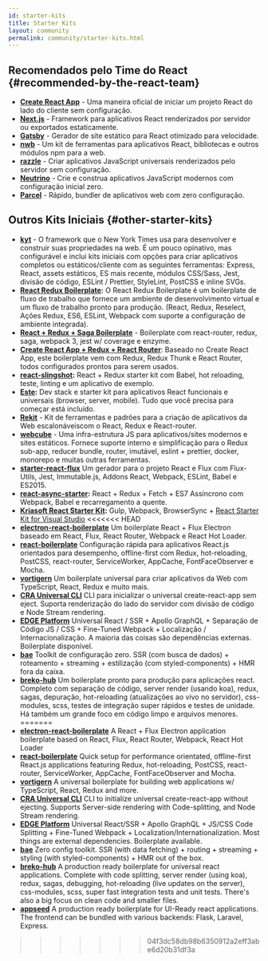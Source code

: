 ```yaml
---
id: starter-kits
title: Starter Kits
layout: community
permalink: community/starter-kits.html
---
```


## Recomendados pelo Time do React {#recommended-by-the-react-team}

* **[Create React App](https://github.com/facebook/create-react-app)** - Uma maneira oficial de iniciar um projeto React do lado do cliente sem configuração.
* **[Next.js](https://nextjs.org/)** - Framework para aplicativos React renderizados por servidor ou exportados estaticamente.
* **[Gatsby](https://www.gatsbyjs.org/)** - Gerador de site estático para React otimizado para velocidade.
* **[nwb](https://github.com/insin/nwb)** - Um kit de ferramentas para aplicativos React, bibliotecas e outros módulos npm para a web.
* **[razzle](https://github.com/jaredpalmer/razzle)** - Criar aplicativos JavaScript universais renderizados pelo servidor sem configuração.
* **[Neutrino](https://neutrino.js.org/)** - Crie e construa aplicativos JavaScript modernos com configuração inicial zero.
* **[Parcel](https://parceljs.org)** - Rápido, bundler de aplicativos web com zero configuração.

## Outros Kits Iniciais {#other-starter-kits}

* **[kyt](https://github.com/nytimes/kyt)** - O framework que o New York Times usa para desenvolver e construir suas propriedades na web. É um pouco opinativo, mas configurável e inclui kits iniciais com opções para criar aplicativos completos ou estáticos/cliente com as seguintes ferramentas: Express, React, assets estáticos, ES mais recente, módulos CSS/Sass, Jest, divisão de código, ESLint / Prettier, StyleLint, PostCSS e inline SVGs.
* **[React Redux Boilerplate](https://github.com/iroy2000/react-redux-boilerplate):** O React Redux Boilerplate é um boilerplate de fluxo de trabalho que fornece um ambiente de desenvolvimento virtual e um fluxo de trabalho pronto para produção. (React, Redux, Reselect, Ações Redux, ES6, ESLint, Webpack com suporte a configuração de ambiente integrada).
* **[React + Redux + Saga Boilerplate](https://github.com/gilbarbara/react-redux-saga-boilerplate)** -
Boilerplate com react-router, redux, saga, webpack 3, jest w/ coverage e enzyme.
* **[Create React App + Redux + React Router](https://github.com/notrab/create-react-app-redux)**: 
Baseado no Create React App, este boilerplate vem com Redux, Redux Thunk e React Router, todos configurados prontos para serem usados.
* **[react-slingshot](https://github.com/coryhouse/react-slingshot):**
React + Redux starter kit com Babel, hot reloading, teste, linting e um aplicativo de exemplo.
* **[Este](https://github.com/este/este):**
Dev stack e starter kit para aplicativos React funcionais e universais (browser, server, mobile). Tudo que você precisa para começar está incluído.
* **[Rekit](https://github.com/supnate/rekit)** - Kit de ferramentas e padrões para a criação de aplicativos da Web escalonáveis ​​com o React, Redux e React-router.
* **[webcube](https://github.com/dexteryy/Project-WebCube)** - Uma infra-estrutura JS para aplicativos/sites modernos e sites estáticos. Fornece suporte interno e simplificação para o Redux sub-app, reducer bundle, router, imutável, eslint + prettier, docker, monorepo e muitas outras ferramentas.
 * **[starter-react-flux](https://github.com/SokichiFujita/starter-react-flux)** Um gerador para o projeto React e Flux com Flux-Utils, Jest, Immutable.js, Addons React, Webpack, ESLint, Babel e ES2015.
 * **[react-async-starter](https://github.com/didierfranc/react-async-starter):** React + Redux + Fetch + ES7 Assíncrono com Webpack, Babel e recarregamento a quente.
 * **[Kriasoft React Starter Kit](https://github.com/kriasoft/react-starter-kit):** Gulp, Webpack, BrowserSync + [React Starter Kit for Visual Studio](https://marketplace.visualstudio.com/items?itemName=KonstantinTarkus.ReactjsStarterKit)
<<<<<<< HEAD
 * **[electron-react-boilerplate](https://github.com/chentsulin/electron-react-boilerplate)** Um boilerplate React + Flux Electron baseado em React, Flux, React Router, Webpack e React Hot Loader.
 * **[react-boilerplate](https://github.com/mxstbr/react-boilerplate)** Configuração rápida para aplicativos React.js orientados para desempenho, offline-first com Redux, hot-reloading, PostCSS, react-router, ServiceWorker, AppCache, FontFaceObserver e Mocha.
 * **[vortigern](https://github.com/barbar/vortigern)** Um boilerplate universal para criar aplicativos da Web com TypeScript, React, Redux e muito mais.
 * **[CRA Universal CLI](https://github.com/antonybudianto/cra-universal)** CLI para inicializar o universal create-react-app sem eject. Suporta renderização do lado do servidor com divisão de código e Node Stream rendering.
 * **[EDGE Platform](https://github.com/sebastian-software/edge)** Universal React / SSR + Apollo GraphQL + Separação de Código JS / CSS + Fine-Tuned Webpack + Localização / Internacionalização. A maioria das coisas são dependências externas. Boilerplate disponível.
 * **[bae](https://github.com/siddharthkp/bae)** Toolkit de configuração zero. SSR (com busca de dados) + roteamento + streaming + estilização (com styled-components) + HMR fora da caixa.
 * **[breko-hub](https://github.com/tomatau/breko-hub)** Um boilerplate pronto para produção para aplicações react. Completo com separação de código, server render (usando koa), redux, sagas, depuração, hot-reloading (atualizações ao vivo no servidor), css-modules, scss, testes de integração super rápidos e testes de unidade. Há também um grande foco em código limpo e arquivos menores.
=======
 * **[electron-react-boilerplate](https://github.com/chentsulin/electron-react-boilerplate)** A React + Flux Electron application boilerplate based on React, Flux, React Router, Webpack, React Hot Loader
 * **[react-boilerplate](https://github.com/mxstbr/react-boilerplate)** Quick setup for performance orientated, offline-first React.js applications featuring Redux, hot-reloading, PostCSS, react-router, ServiceWorker, AppCache, FontFaceObserver and Mocha.
 * **[vortigern](https://github.com/barbar/vortigern)** A universal boilerplate for building web applications w/ TypeScript, React, Redux and more.
 * **[CRA Universal CLI](https://github.com/antonybudianto/cra-universal)** CLI to initialize universal create-react-app without ejecting. Supports Server-side rendering with Code-splitting, and Node Stream rendering.
 * **[EDGE Platform](https://github.com/sebastian-software/edge)** Universal React/SSR + Apollo GraphQL + JS/CSS Code Splitting + Fine-Tuned Webpack + Localization/Internationalization. Most things are external dependencies. Boilerplate available.
 * **[bae](https://github.com/siddharthkp/bae)** Zero config toolkit. SSR (with data fetching) + routing + streaming + styling (with styled-components) + HMR out of the box.
 * **[breko-hub](https://github.com/tomatau/breko-hub)** A production ready boilerplate for universal react applications. Complete with code splitting, server render (using koa), redux, sagas, debugging, hot-reloading (live updates on the server), css-modules, scss, super fast integration tests and unit tests. There's also a big focus on clean code and smaller files.
 * **[appseed](https://github.com/rosoftdeveloper/appseed)** A production ready boilerplate for UI-Ready react applications. The frontend can be bundled with various backends: Flask, Laravel, Express. 
>>>>>>> 04f3dc58db98b6350912a2eff3abe6d20b31df3a
